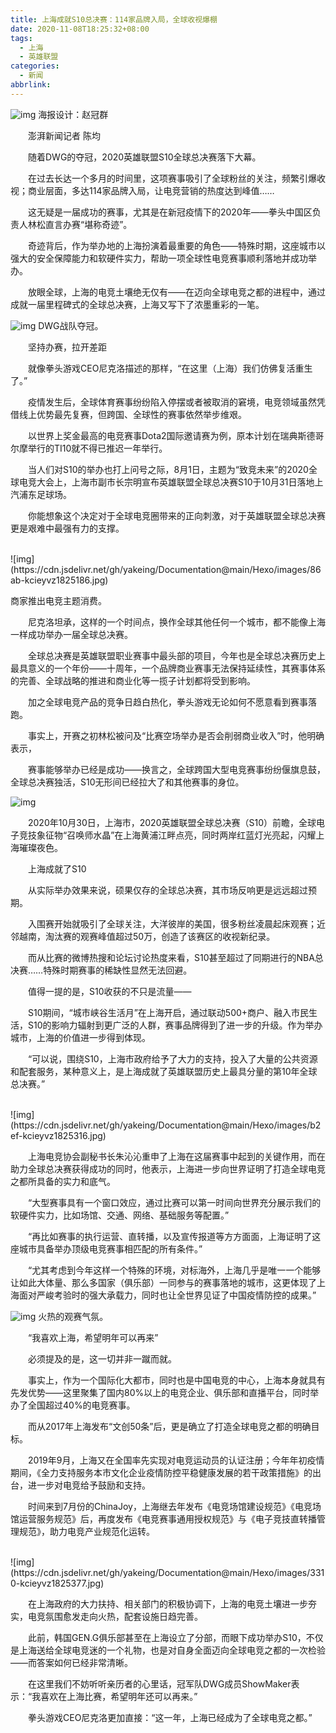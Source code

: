 ```yaml
---
title: 上海成就S10总决赛：114家品牌入局，全球收视爆棚
date: 2020-11-08T18:25:32+08:00
tags:
  - 上海
  - 英雄联盟
categories:
  - 新闻
abbrlink:
---
```


![img](https://cdn.jsdelivr.net/gh/yakeing/Documentation@main/Hexo/images/5947-kcieyvz1824949.jpg)
海报设计：赵冠群

　　澎湃新闻记者 陈均

　　随着DWG的夺冠，2020英雄联盟S10全球总决赛落下大幕。

　　在过去长达一个多月的时间里，这项赛事吸引了全球粉丝的关注，频繁引爆收视；商业层面，多达114家品牌入局，让电竞营销的热度达到峰值……

　　这无疑是一届成功的赛事，尤其是在新冠疫情下的2020年——拳头中国区负责人林松直言办赛“堪称奇迹”。

　　奇迹背后，作为举办地的上海扮演着最重要的角色——特殊时期，这座城市以强大的安全保障能力和软硬件实力，帮助一项全球性电竞赛事顺利落地并成功举办。

　　放眼全球，上海的电竞土壤绝无仅有——在迈向全球电竞之都的进程中，通过成就一届里程碑式的全球总决赛，上海又写下了浓墨重彩的一笔。

![img](https://cdn.jsdelivr.net/gh/yakeing/Documentation@main/Hexo/images/4d4a-kcieyvz2236926.jpg)
DWG战队夺冠。

　　坚持办赛，拉开差距

　　就像拳头游戏CEO尼克洛描述的那样，“在这里（上海）我们仿佛复活重生了。”

　　疫情发生后，全球体育赛事纷纷陷入停摆或者被取消的窘境，电竞领域虽然凭借线上优势最先复赛，但跨国、全球性的赛事依然举步维艰。

　　以世界上奖金最高的电竞赛事Dota2国际邀请赛为例，原本计划在瑞典斯德哥尔摩举行的TI10就不得已推迟一年举行。

　　当人们对S10的举办也打上问号之际，8月1日，主题为“致竞未来”的2020全球电竞大会上，上海市副市长宗明宣布英雄联盟全球总决赛S10于10月31日落地上汽浦东足球场。

　　你能想象这个决定对于全球电竞圈带来的正向刺激，对于英雄联盟全球总决赛更是艰难中最强有力的支撑。

<br>
![img](https://cdn.jsdelivr.net/gh/yakeing/Documentation@main/Hexo/images/86ab-kcieyvz1825186.jpg)

商家推出电竞主题消费。

　　尼克洛坦承，这样的一个时间点，换作全球其他任何一个城市，都不能像上海一样成功举办一届全球总决赛。

　　全球总决赛是英雄联盟职业赛事中最头部的项目，今年也是全球总决赛历史上最具意义的一个年份——十周年，一个品牌商业赛事无法保持延续性，其赛事体系的完善、全球战略的推进和商业化等一揽子计划都将受到影响。

　　加之全球电竞产品的竞争日趋白热化，拳头游戏无论如何不愿意看到赛事落跑。

　　事实上，开赛之初林松被问及“比赛空场举办是否会削弱商业收入”时，他明确表示，

　　赛事能够举办已经是成功——换言之，全球跨国大型电竞赛事纷纷偃旗息鼓，全球总决赛独活，S10无形间已经拉大了和其他赛事的身位。

![img](https://cdn.jsdelivr.net/gh/yakeing/Documentation@main/Hexo/images/e8ef-kcieyvz1825130.jpg)

　　2020年10月30日，上海市，2020英雄联盟全球总决赛（S10）前瞻，全球电子竞技象征物“召唤师水晶”在上海黄浦江畔点亮，同时两岸红蓝灯光亮起，闪耀上海璀璨夜色。

　　上海成就了S10

　　从实际举办效果来说，硕果仅存的全球总决赛，其市场反响更是远远超过预期。

　　入围赛开始就吸引了全球关注，大洋彼岸的美国，很多粉丝凌晨起床观赛；近邻越南，淘汰赛的观赛峰值超过50万，创造了该赛区的收视新纪录。

　　而从比赛的微博热搜和论坛讨论热度来看，S10甚至超过了同期进行的NBA总决赛……特殊时期赛事的稀缺性显然无法回避。

　　值得一提的是，S10收获的不只是流量——

　　S10期间，“城市峡谷生活月”在上海开启，通过联动500+商户、融入市民生活，S10的影响力辐射到更广泛的人群，赛事品牌得到了进一步的升级。作为举办城市，上海的价值进一步得到体现。

　　“可以说，围绕S10，上海市政府给予了大力的支持，投入了大量的公共资源和配套服务，某种意义上，是上海成就了英雄联盟历史上最具分量的第10年全球总决赛。”

<br>
![img](https://cdn.jsdelivr.net/gh/yakeing/Documentation@main/Hexo/images/b2ef-kcieyvz1825316.jpg)

　　上海电竞协会副秘书长朱沁沁重申了上海在这届赛事中起到的关键作用，而在助力全球总决赛获得成功的同时，他表示，上海进一步向世界证明了打造全球电竞之都所具备的实力和底气。

　　“大型赛事具有一个窗口效应，通过比赛可以第一时间向世界充分展示我们的软硬件实力，比如场馆、交通、网络、基础服务等配置。”

　　“再比如赛事的执行运营、直转播，以及宣传报道等方方面面，上海证明了这座城市具备举办顶级电竞赛事相匹配的所有条件。”

　　“尤其考虑到今年这样一个特殊的环境，对标海外，上海几乎是唯一一个能够让如此大体量、那么多国家（俱乐部）一同参与的赛事落地的城市，这更体现了上海面对严峻考验时的强大承载力，同时也让全世界见证了中国疫情防控的成果。”

![img](https://cdn.jsdelivr.net/gh/yakeing/Documentation@main/Hexo/images/4a65-kcieyvz1825261.jpg)
火热的观赛气氛。

　　“我喜欢上海，希望明年可以再来”

　　必须提及的是，这一切并非一蹴而就。

　　事实上，作为一个国际化大都市，同时也是中国电竞的中心，上海本身就具有先发优势——这里聚集了国内80%以上的电竞企业、俱乐部和直播平台，同时举办了全国超过40%的电竞赛事。

　　而从2017年上海发布“文创50条”后，更是确立了打造全球电竞之都的明确目标。

　　2019年9月，上海又在全国率先实现对电竞运动员的认证注册；今年年初疫情期间，《全力支持服务本市文化企业疫情防控平稳健康发展的若干政策措施》的出台，进一步对电竞给予鼓励和支持。

　　时间来到7月份的ChinaJoy，上海继去年发布《电竞场馆建设规范》《电竞场馆运营服务规范》后，再度发布《电竞赛事通用授权规范》与《电子竞技直转播管理规范》，助力电竞产业规范化运转。

<br>
![img](https://cdn.jsdelivr.net/gh/yakeing/Documentation@main/Hexo/images/3310-kcieyvz1825377.jpg)

　　在上海政府的大力扶持、相关部门的积极协调下，上海的电竞土壤进一步夯实，电竞氛围愈发走向火热，配套设施日趋完善。

　　此前，韩国GEN.G俱乐部甚至在上海设立了分部，而眼下成功举办S10，不仅是上海送给全球电竞迷的一个礼物，也是对自身全面迈向全球电竞之都的一次检验——而答案如何已经非常清晰。

　　在这里我们不妨听听亲历者的心里话，冠军队DWG成员ShowMaker表示：“我喜欢在上海比赛，希望明年还可以再来。”

　　拳头游戏CEO尼克洛更加直接：“这一年，上海已经成为了全球电竞之都。”